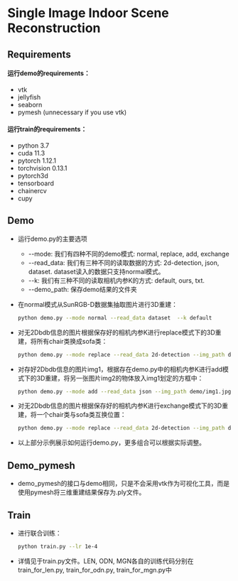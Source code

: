 # Single Image Indoor Scene Reconstruction
## Requirements
#### 运行demo的requirements：
+ vtk
+ jellyfish
+ seaborn
+ pymesh (unnecessary if you use vtk)
#### 运行train的requirements：
+ python 3.7
+ cuda 11.3
+ pytorch 1.12.1
+ torchvision 0.13.1
+ pytorch3d
+ tensorboard
+ chainercv
+ cupy

## Demo
+ 运行demo.py的主要选项

    + --mode: 我们有四种不同的demo模式: normal, replace, add, exchange
    + --read_data: 我们有三种不同的读取数据的方式: 2d-detection, json, dataset. dataset读入的数据只支持normal模式。
    + --k: 我们有三种不同的读取相机内参K的方式: default, ours, txt.
    + --demo_path: 保存demo结果的文件夹 

+ 在normal模式从SunRGB-D数据集抽取图片进行3D重建：

    ```bash
    python demo.py --mode normal --read_data dataset  --k default
    ```

+ 对无2Dbdb信息的图片根据保存好的相机内参K进行replace模式下的3D重建，将所有chair类换成sofa类：

    ```bash
    python demo.py --mode replace --read_data 2d-detection --img_path demo/img.jpg --k txt --k_path demo/K.txt --src_class chair --target_class sofa
    ```

+ 对存好2Dbdb信息的图片img1，根据存在demo.py中的相机内参K进行add模式下的3D重建，将另一张图片img2的物体放入img1划定的方框中：

    ```bash
    python demo.py --mode add --read_data json --img_path demo/img1.jpg --add_img demo/img2.jpg --k ours --add_box [38,304,245,496]
    ```

+ 对无2Dbdb信息的图片根据保存好的相机内参K进行exchange模式下的3D重建，将一个chair类与sofa类互换位置：

    ```bash
    python demo.py --mode replace --read_data 2d-detection --img_path demo/img.jpg --k txt --k_path demo/K.txt --src_class chair --target_class sofa
    ```

+ 以上部分示例展示如何运行demo.py，更多组合可以根据实际调整。

## Demo_pymesh
+ demo_pymesh的接口与demo相同，只是不会采用vtk作为可视化工具，而是使用pymesh将三维重建结果保存为.ply文件。

## Train
+ 进行联合训练：
    ```bash
    python train.py --lr 1e-4
    ```
+ 详情见于train.py文件。LEN, ODN, MGN各自的训练代码分别在train_for_len.py, train_for_odn.py, train_for_mgn.py中

